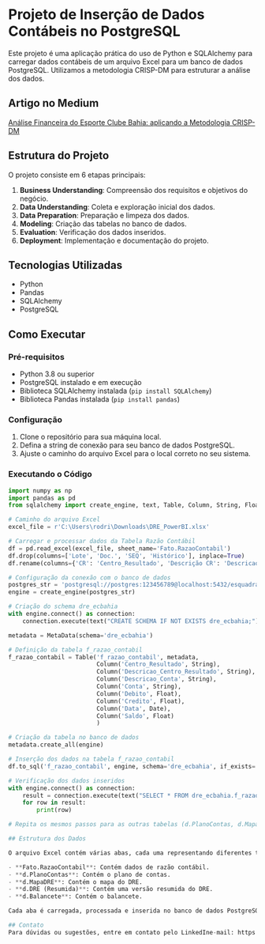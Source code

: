 # Projeto de Inserção de Dados Contábeis no PostgreSQL

Este projeto é uma aplicação prática do uso de Python e SQLAlchemy para carregar dados contábeis de um arquivo Excel para um banco de dados PostgreSQL. Utilizamos a metodologia CRISP-DM para estruturar a análise dos dados.

## Artigo no Medium

[Análise Financeira do Esporte Clube Bahia: aplicando a Metodologia CRISP-DM](https://medium.com/@reisrodri/an%C3%A1lise-financeira-do-esporte-clube-bahia-aplicando-a-metodologia-crisp-dm-com-python-postgresql-3275be6e375d)

## Estrutura do Projeto

O projeto consiste em 6 etapas principais:

1. **Business Understanding**: Compreensão dos requisitos e objetivos do negócio.
2. **Data Understanding**: Coleta e exploração inicial dos dados.
3. **Data Preparation**: Preparação e limpeza dos dados.
4. **Modeling**: Criação das tabelas no banco de dados.
5. **Evaluation**: Verificação dos dados inseridos.
6. **Deployment**: Implementação e documentação do projeto.

## Tecnologias Utilizadas

- Python
- Pandas
- SQLAlchemy
- PostgreSQL

## Como Executar

### Pré-requisitos

- Python 3.8 ou superior
- PostgreSQL instalado e em execução
- Biblioteca SQLAlchemy instalada (`pip install SQLAlchemy`)
- Biblioteca Pandas instalada (`pip install pandas`)

### Configuração

1. Clone o repositório para sua máquina local.
2. Defina a string de conexão para seu banco de dados PostgreSQL.
3. Ajuste o caminho do arquivo Excel para o local correto no seu sistema.

### Executando o Código

```python
import numpy as np
import pandas as pd
from sqlalchemy import create_engine, text, Table, Column, String, Float, Date, MetaData

# Caminho do arquivo Excel
excel_file = r'C:\Users\rodri\Downloads\DRE_PowerBI.xlsx'

# Carregar e processar dados da Tabela Razão Contábil
df = pd.read_excel(excel_file, sheet_name='Fato.RazaoContabil')
df.drop(columns=['Lote', 'Doc.', 'SEQ', 'Histórico'], inplace=True)
df.rename(columns={'CR': 'Centro_Resultado', 'Descrição CR': 'Descricao_Centro_Resultado', 'Conta': 'Conta', 'Descrição Conta': 'Descricao_Conta', 'Data': 'Data', 'Débito': 'Debito', 'Crédito': 'Credito', 'Saldo': 'Saldo'}, inplace=True)

# Configuração da conexão com o banco de dados
postgres_str = 'postgresql://postgres:123456789@localhost:5432/esquadrao'
engine = create_engine(postgres_str)

# Criação do schema dre_ecbahia
with engine.connect() as connection:
    connection.execute(text("CREATE SCHEMA IF NOT EXISTS dre_ecbahia;"))

metadata = MetaData(schema='dre_ecbahia')

# Definição da tabela f_razao_contabil
f_razao_contabil = Table('f_razao_contabil', metadata,
                         Column('Centro_Resultado', String),
                         Column('Descricao_Centro_Resultado', String),
                         Column('Descricao_Conta', String),
                         Column('Conta', String),
                         Column('Debito', Float),
                         Column('Credito', Float),
                         Column('Data', Date),
                         Column('Saldo', Float)
                         )

# Criação da tabela no banco de dados
metadata.create_all(engine)

# Inserção dos dados na tabela f_razao_contabil
df.to_sql('f_razao_contabil', engine, schema='dre_ecbahia', if_exists='append', index=False)

# Verificação dos dados inseridos
with engine.connect() as connection:
    result = connection.execute(text("SELECT * FROM dre_ecbahia.f_razao_contabil LIMIT 5;"))
    for row in result:
        print(row)

# Repita os mesmos passos para as outras tabelas (d.PlanoContas, d.MapaDRE, d.DRE (Resumida), d.Balancete) 

## Estrutura dos Dados

O arquivo Excel contém várias abas, cada uma representando diferentes tabelas:

- **Fato.RazaoContabil**: Contém dados de razão contábil.
- **d.PlanoContas**: Contém o plano de contas.
- **d.MapaDRE**: Contém o mapa do DRE.
- **d.DRE (Resumida)**: Contém uma versão resumida do DRE.
- **d.Balancete**: Contém o balancete.

Cada aba é carregada, processada e inserida no banco de dados PostgreSQL.

## Contato
Para dúvidas ou sugestões, entre em contato pelo LinkedIne-mail: https://www.linkedin.com/in/rodrigo-bessa/
